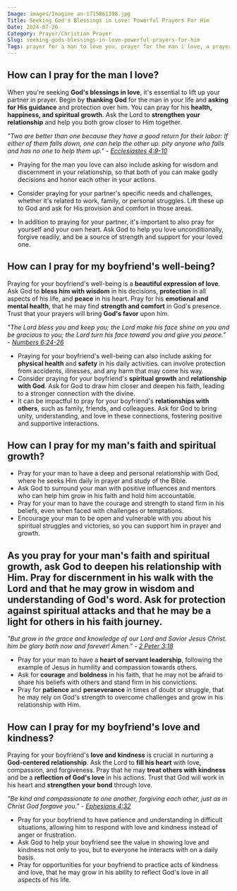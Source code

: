 ```yaml
---
Image: images/Imagine an-1715861398.jpg
Title: Seeking God's Blessings in Love: Powerful Prayers For Him
Date: 2024-07-26
Category: Prayer/Christian Prayer
Slug: seeking-gods-blessings-in-love-powerful-prayers-for-him
Tags: prayer for a man to love you, prayer for the man i love, a prayer for your boyfriend, prayers for him, short prayer for my boyfriend, love prayer for boyfriend, i pray for him quotes, prayers to pray for your boyfriend, prayer for a man i love, praying for the man you love, prayer for man i love, prayers for the man you love, prayer for my man, prayer to my lover, pray for my love one, prayer for my boyfriend, a prayer for him, prayers for my love ones, love prayer for him, love prayers for him, prayer, christian prayer
---
```

## How can I pray for the man I love?

When you're seeking **God's blessings in love**, it's essential to lift up your partner in prayer. Begin by **thanking God** for the man in your life and **asking for His guidance** and protection over him. You can pray for his **health, happiness, and spiritual growth**. Ask the Lord to **strengthen your relationship** and help you both grow closer to Him together.

*"Two are better than one because they have a good return for their labor: If either of them falls down, one can help the other up.  pity anyone who falls and has no one to help them up." - [Ecclesiastes 4:9-10](https://www.bibleref.com/Ecclesiastes/4/Ecclesiastes-4-9.html)*

- Praying for the man you love can also include asking for wisdom and discernment in your relationship, so that both of you can make godly decisions and honor each other in your actions.

- Consider praying for your partner's specific needs and challenges, whether it's related to work, family, or personal struggles. Lift these up to God and ask for His provision and comfort in those areas.

- In addition to praying for your partner, it's important to also pray for yourself and your own heart. Ask God to help you love unconditionally, forgive readily, and be a source of strength and support for your loved one.


## How can I pray for my boyfriend's well-being?

Praying for your boyfriend's well-being is a **beautiful expression of love**. Ask God to **bless him with wisdom** in his decisions, **protection** in all aspects of his life, and **peace** in his heart. Pray for his **emotional and mental health**, that he may find **strength and comfort** in God's presence. Trust that your prayers will bring **God's favor** upon him.

*"The Lord bless you and keep you; the Lord make his face shine on you and be gracious to you; the Lord turn his face toward you and give you peace." - [Numbers 6:24-26](https://www.bibleref.com/Numbers/6/Numbers-6-24.html)*

- Praying for your boyfriend's well-being can also include asking for **physical health** and **safety** in his daily activities.  can involve protection from accidents, illnesses, and any harm that may come his way.
- Consider praying for your boyfriend's **spiritual growth** and **relationship with God**. Ask for God to draw him closer and deepen his faith, leading to a stronger connection with the divine.
- It can be impactful to pray for your boyfriend's **relationships with others**, such as family, friends, and colleagues. Ask for God to bring unity, understanding, and love in these connections, fostering positive and supportive interactions.


## How can I pray for my man's faith and spiritual growth?

- Pray for your man to have a deep and personal relationship with God, where he seeks Him daily in prayer and study of the Bible.
- Ask God to surround your man with positive influences and mentors who can help him grow in his faith and hold him accountable.
- Pray for your man to have the courage and strength to stand firm in his beliefs, even when faced with challenges or temptations. 
- Encourage your man to be open and vulnerable with you about his spiritual struggles and victories, so you can support him in prayer and growth.


## As you pray for your man's faith and spiritual growth, ask God to **deepen his relationship** with Him. Pray for **discernment** in his walk with the Lord and that he may **grow in wisdom** and understanding of God's word. Ask for **protection** against spiritual attacks and that he may be a **light** for others in his faith journey.

*"But grow in the grace and knowledge of our Lord and Savior Jesus Christ.  him be glory both now and forever! Amen." - [2 Peter 3:18](https://www.bibleref.com/2-Peter/3/2-Peter-3-18.html)*

- Pray for your man to have a **heart of servant leadership**, following the example of Jesus in humility and compassion towards others.
- Ask for **courage** and **boldness** in his faith, that he may not be afraid to share his beliefs with others and stand firm in his convictions.
- Pray for **patience** and **perseverance** in times of doubt or struggle, that he may rely on God's strength to overcome challenges and grow in his relationship with Him.


## How can I pray for my boyfriend's love and kindness?

Praying for your boyfriend's **love and kindness** is crucial in nurturing a **God-centered relationship**. Ask the Lord to **fill his heart** with love, compassion, and forgiveness. Pray that he may **treat others with kindness** and be a **reflection of God's love** in his actions. Trust that God will work in his heart and **strengthen your bond** through love.

*"Be kind and compassionate to one another, forgiving each other, just as in Christ God forgave you." - [Ephesians 4:32](https://www.bibleref.com/Ephesians/4/Ephesians-4-32.html)*

- Pray for your boyfriend to have patience and understanding in difficult situations, allowing him to respond with love and kindness instead of anger or frustration.
- Ask God to help your boyfriend see the value in showing love and kindness not only to you, but to everyone he interacts with on a daily basis.
- Pray for opportunities for your boyfriend to practice acts of kindness and love, that he may grow in his ability to reflect God's love in all aspects of his life.